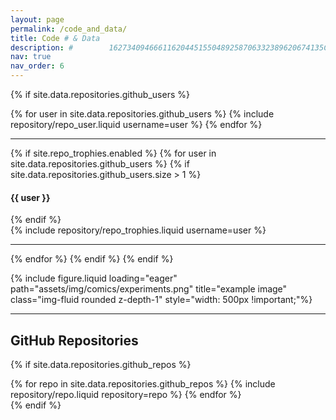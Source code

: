 ```yaml
---
layout: page
permalink: /code_and_data/
title: Code # & Data
description: #        162734094666116204451550489258706332389620674135Code repositories related to publications # Datasets released from the lab and Repositories related to publications.
nav: true
nav_order: 6
---
```


<!-- Github users disabled -->
<!-- ## GitHub users -->

{% if site.data.repositories.github_users %}

<div class="repositories d-flex flex-wrap flex-md-row flex-column justify-content-between align-items-center">
  {% for user in site.data.repositories.github_users %}
    {% include repository/repo_user.liquid username=user %}
  {% endfor %}
</div>

---

{% if site.repo_trophies.enabled %}
{% for user in site.data.repositories.github_users %}
{% if site.data.repositories.github_users.size > 1 %}

  <h4>{{ user }}</h4>
  {% endif %}
  <div class="repositories d-flex flex-wrap flex-md-row flex-column justify-content-between align-items-center">
  {% include repository/repo_trophies.liquid username=user %}
  </div>

---

{% endfor %}
{% endif %}
{% endif %}

<!-- Image -->
<div class="row">
  <div class="col-sm mt-3 mt-md-0">
    {% include figure.liquid loading="eager" path="assets/img/comics/experiments.png" title="example image" class="img-fluid rounded z-depth-1" style="width: 500px !important;"%}
  </div>
</div>

<!-- <hr />
## Datasets
 - [Beacon: A Naturalistic Driving Dataset During Blackouts for Traffic Reconstruction and Control Benchmarking](https://drive.google.com/drive/) -->

<hr />
<h2 class='utk-gray-changing'>GitHub Repositories</h2>

{% if site.data.repositories.github_repos %}

<div class="repositories d-flex flex-wrap flex-md-row flex-column justify-content-between align-items-center">
  {% for repo in site.data.repositories.github_repos %}
    {% include repository/repo.liquid repository=repo %}
  {% endfor %}
</div>
{% endif %}
